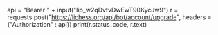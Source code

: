api = "Bearer " + input("lip_w2qDvtvDwEwT90KycJw9")
r = requests.post("https://lichess.org/api/bot/account/upgrade", headers = {"Authorization" : api})
print(r.status_code, r.text)

